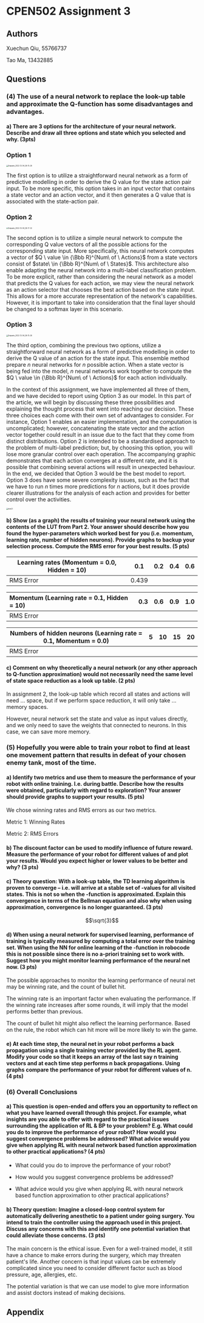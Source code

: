 # CPEN502 Assignment 3

## Authors

Xuechun Qiu, 55766737

Tao Ma, 13432885

## Questions

### (4) The use of a neural network to replace the look-up table and approximate the Q-function has some disadvantages and advantages.

#### a) There are 3 options for the architecture of your neural network. Describe and draw all three options and state which you selected and why. (3pts)

### Option 1

<img src="/Users/michaelma/Desktop/Workspace/Screenshots/Snipaste_2022-12-04_08-15-28.png" alt="Snipaste_2022-12-04_08-15-28" style="zoom:30%;" />

The first option is to utilize a straightforward neural network as a form of predictive modelling in order to derive the Q value for the state action pair input. To be more specific, this option takes in an input vector that contains a state vector and an action vector, and it then generates a Q value that is associated with the state-action pair.

### Option 2

<img src="/Users/michaelma/Desktop/Workspace/Screenshots/Snipaste_2022-12-04_08-17-32.png" alt="Snipaste_2022-12-04_08-17-32" style="zoom:30%;" />

The second option is to utilize a simple neural network to compute the corresponding Q value vectors of all the possible actions for the corresponding state input. More specifically, this neural network computes a vector of $Q \ value \in {\Bbb R}^{Num\ of \ Actions}$ from a state vectors consist of  $state\ \in {\Bbb R}^{Num\ of \ States}$. This architecture also enable adapting the neural network into a multi-label classification problem. To be more explicit, rather than considering the neural network as a model that predicts the Q values for each action, we may view the neural network as an action selector that chooses the best action based on the state input. This allows for a more accurate representation of the network's capabilities. However, it is important to take into consideration that the final layer should be changed to a softmax layer in this scenario. 

### Option 3

<img src="/Users/michaelma/Desktop/Workspace/Screenshots/Snipaste_2022-12-04_08-15-28.png" alt="Snipaste_2022-12-04_08-15-28" style="zoom:30%;" />

The third option, combining the previous two options, utilize a straightforward neural network as a form of predictive modelling in order to derive the Q value of an action for the state input. This ensemble method prepare $n$ neural networks for $n$ possible action. When a state vector is being fed into the model, $n$ neural networks work together to compute the $Q \ value \in {\Bbb R}^{Num\ of \ Actions}$ for each action individually.

In the context of this assignment, we have implemented all three of them, and we have decided to report using Option 3 as our model. In this part of the article, we will begin by discussing these three possibilities and explaining the thought process that went into reaching our decision. These three choices each come with their own set of advantages to consider. For instance, Option 1 enables an easier implementation, and the computation is uncomplicated; however, concatenating the state vector and the action vector together could result in an issue due to the fact that they come from distinct distributions. Option 2 is intended to be a standardised approach to the problem of multi-label prediction; but, by choosing this option, you will lose more granular control over each operation. The accompanying graphic demonstrates that each action converges at a different rate, and it is possible that combining several actions will result in unexpected behaviour. In the end, we decided that Option 3 would be the best model to report. Option 3 does have some severe complexity issues, such as the fact that we have to run $n$ times more predictions for $n$ actions, but it does provide clearer illustrations for the analysis of each action and provides for better control over the activities. 

<img src="/Users/michaelma/Downloads/test(1).png" alt="test(1)" style="zoom:30%;" />

#### b) Show (as a graph) the results of training your neural network using the contents of the LUT from Part 2. Your answer should describe how you found the hyper-parameters which worked best for you (i.e. momentum, learning rate, number of hidden neurons). Provide graphs to backup your selection process. Compute the RMS error for your best results. (5 pts)

| Learning rates (Momentum = 0.0, Hidden = 10) | 0.1   | 0.2  | 0.4  | 0.6  |
| -------------------------------------------- | ----- | ---- | ---- | ---- |
| RMS Error                                    | 0.439 |      |      |      |

| Momentum (Learning rate = 0.1, Hidden = 10) | 0.3  | 0.6  | 0.9  | 1.0  |
| :------------------------------------------ | ---- | ---- | ---- | ---- |
| RMS Error                                   |      |      |      |      |

| Numbers of hidden neurons (Learning rate = 0.1, Momentum = 0.0) | 5   | 10  | 15  | 20  |
|---------------------------|-----|-----|-----|-----|
| RMS Error |     |     |     |     |

#### c) Comment on why theoretically a neural network (or any other approach to Q-function approximation) would not necessarily need the same level of state space reduction as a look up table. (2 pts)

In assignment 2, the look-up table which record all states and actions will need ... space, but if we perform space
reduction, it will only take ... memory spaces.

However, neural network set the state and value as input values directly, and we only need to save the weights that
connected to neurons. In this case, we can save more memory.

### (5) Hopefully you were able to train your robot to find at least one movement pattern that results in defeat of your chosen enemy tank, most of the time.

#### a) Identify two metrics and use them to measure the performance of your robot with online training. I.e. during battle. Describe how the results were obtained, particularly with regard to exploration? Your answer should provide graphs to support your results. (5 pts)

We chose winning rates and RMS errors as our two metrics.

Metric 1: Winning Rates

Metric 2: RMS Errors

#### b) The discount factor can be used to modify influence of future reward. Measure the performance of your robot for different values of  and plot your results. Would you expect higher or lower values to be better and why? (3 pts)

#### c) Theory question: With a look-up table, the TD learning algorithm is proven to converge – i.e. will arrive at a stable set of -values for all visited states. This is not so when the -function is approximated. Explain this convergence in terms of the Bellman equation and also why when using approximation, convergence is no longer guaranteed. (3 pts)

```math
\sqrt{3}
```

#### d) When using a neural network for supervised learning, performance of training is typically measured by computing a total error over the training set. When using the NN for online learning of the -function in robocode this is not possible since there is no a-priori training set to work with. Suggest how you might monitor learning performance of the neural net now. (3 pts)

The possible approaches to monitor the learning performance of neural net may be winning rate, and the count of bullet
hit.

The winning rate is an important factor when evaluating the performance. If the winning rate increases after some
rounds, it will imply that the model performs better than previous.

The count of bullet hit might also reflect the learning performance. Based on the rule, the robot which can hit more
will be more likely to win the game.

#### e) At each time step, the neural net in your robot performs a back propagation using a single training vector provided by the RL agent. Modify your code so that it keeps an array of the last say n training vectors and at each time step performs n back propagations. Using graphs compare the performance of your robot for different values of n. (4 pts)

### (6) Overall Conclusions

#### a) This question is open-ended and offers you an opportunity to reflect on what you have learned overall through this project. For example, what insights are you able to offer with regard to the practical issues surrounding the application of RL & BP to your problem? E.g. What could you do to improve the performance of your robot? How would you suggest convergence problems be addressed? What advice would you give when applying RL with neural network based function approximation to other practical applications? (4 pts)

- What could you do to improve the performance of your robot?


- How would you suggest convergence problems be addressed?


- What advice would you give when applying RL with neural network based function approximation to other practical
  applications?

#### b) Theory question: Imagine a closed-loop control system for automatically delivering anesthetic to a patient under going surgery. You intend to train the controller using the approach used in this project. Discuss any concerns with this and identify one potential variation that could alleviate those concerns. (3 pts)

The main concern is the ethical issue. Even for a well-trained model, it still have a chance to make errors during the
surgery, which may threaten patient's life.
Another concern is that input values can be extremely complicated since you need to consider different factor such as
blood pressure, age, allergies, etc.

The potential variation is that we can use model to give more information and assist doctors instead of making
decisions.

## Appendix
